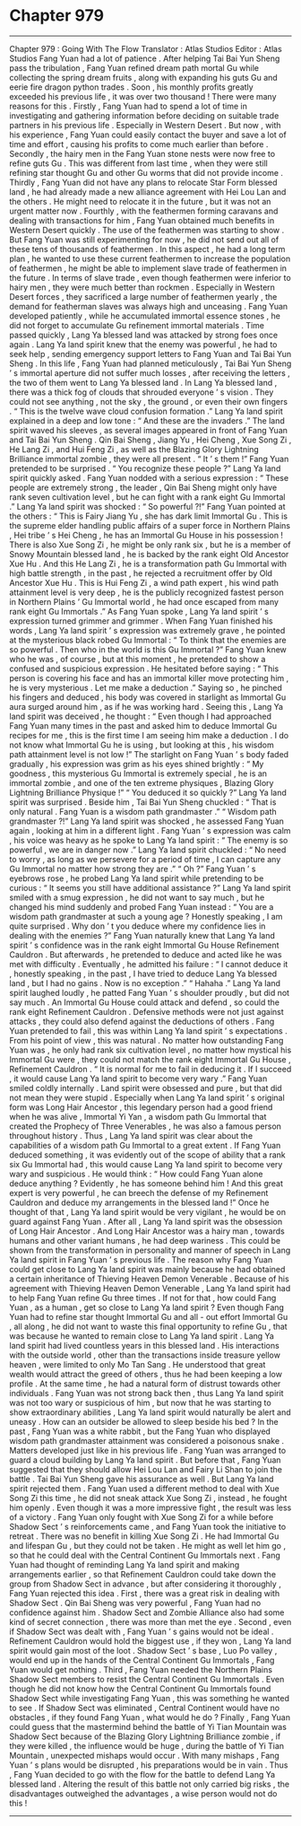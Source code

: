 
# Chapter 979


---

Chapter 979 : Going With The Flow
Translator :
Atlas Studios
Editor :
Atlas Studios
Fang Yuan had a lot of patience .
After helping Tai Bai Yun Sheng pass the tribulation , Fang Yuan refined dream path mortal Gu while collecting the spring dream fruits , along with expanding his guts Gu and eerie fire dragon python trades .
Soon , his monthly profits greatly exceeded his previous life , it was over two thousand !
There were many reasons for this .
Firstly , Fang Yuan had to spend a lot of time in investigating and gathering information before deciding on suitable trade partners in his previous life . Especially in Western Desert .
But now , with his experience , Fang Yuan could easily contact the buyer and save a lot of time and effort , causing his profits to come much earlier than before .
Secondly , the hairy men in the Fang Yuan stone nests were now free to refine guts Gu . This was different from last time , when they were still refining star thought Gu and other Gu worms that did not provide income .
Thirdly , Fang Yuan did not have any plans to relocate Star Form blessed land , he had already made a new alliance agreement with Hei Lou Lan and the others . He might need to relocate it in the future , but it was not an urgent matter now .
Fourthly , with the feathermen forming caravans and dealing with transactions for him , Fang Yuan obtained much benefits in Western Desert quickly .
The use of the feathermen was starting to show .
But Fang Yuan was still experimenting for now , he did not send out all of these tens of thousands of feathermen .
In this aspect , he had a long term plan , he wanted to use these current feathermen to increase the population of feathermen , he might be able to implement slave trade of feathermen in the future .
In terms of slave trade , even though feathermen were inferior to hairy men , they were much better than rockmen . Especially in Western Desert forces , they sacrificed a large number of feathermen yearly , the demand for featherman slaves was always high and unceasing .
Fang Yuan developed patiently , while he accumulated immortal essence stones , he did not forget to accumulate Gu refinement immortal materials .
Time passed quickly , Lang Ya blessed land was attacked by strong foes once again .
Lang Ya land spirit knew that the enemy was powerful , he had to seek help , sending emergency support letters to Fang Yuan and Tai Bai Yun Sheng .
In this life , Fang Yuan had planned meticulously , Tai Bai Yun Sheng ’ s immortal aperture did not suffer much losses , after receiving the letters , the two of them went to Lang Ya blessed land .
In Lang Ya blessed land , there was a thick fog of clouds that shrouded everyone ’ s vision . They could not see anything , not the sky , the ground , or even their own fingers .
“ This is the twelve wave cloud confusion formation .” Lang Ya land spirit explained in a deep and low tone : “ And these are the invaders .”
The land spirit waved his sleeves , as several images appeared in front of Fang Yuan and Tai Bai Yun Sheng .
Qin Bai Sheng , Jiang Yu , Hei Cheng , Xue Song Zi , He Lang Zi , and Hui Feng Zi , as well as the Blazing Glory Lightning Brilliance immortal zombie , they were all present .
“ It ’ s them !” Fang Yuan pretended to be surprised .
“ You recognize these people ?” Lang Ya land spirit quickly asked .
Fang Yuan nodded with a serious expression : “ These people are extremely strong , the leader , Qin Bai Sheng might only have rank seven cultivation level , but he can fight with a rank eight Gu Immortal .”
Lang Ya land spirit was shocked : “ So powerful ?!”
Fang Yuan pointed at the others : “ This is Fairy Jiang Yu , she has dark limit Immortal Gu . This is the supreme elder handling public affairs of a super force in Northern Plains , Hei tribe ’ s Hei Cheng , he has an Immortal Gu House in his possession ! There is also Xue Song Zi , he might be only rank six , but he is a member of Snowy Mountain blessed land , he is backed by the rank eight Old Ancestor Xue Hu . And this He Lang Zi , he is a transformation path Gu Immortal with high battle strength , in the past , he rejected a recruitment offer by Old Ancestor Xue Hu . This is Hui Feng Zi , a wind path expert , his wind path attainment level is very deep , he is the publicly recognized fastest person in Northern Plains ’ Gu Immortal world , he had once escaped from many rank eight Gu Immortals .”
As Fang Yuan spoke , Lang Ya land spirit ’ s expression turned grimmer and grimmer .
When Fang Yuan finished his words , Lang Ya land spirit ’ s expression was extremely grave , he pointed at the mysterious black robed Gu Immortal : “ To think that the enemies are so powerful . Then who in the world is this Gu Immortal ?”
Fang Yuan knew who he was , of course , but at this moment , he pretended to show a confused and suspicious expression .
He hesitated before saying : “ This person is covering his face and has an immortal killer move protecting him , he is very mysterious . Let me make a deduction .”
Saying so , he pinched his fingers and deduced , his body was covered in starlight as Immortal Gu aura surged around him , as if he was working hard .
Seeing this , Lang Ya land spirit was deceived , he thought : “ Even though I had approached Fang Yuan many times in the past and asked him to deduce Immortal Gu recipes for me , this is the first time I am seeing him make a deduction . I do not know what Immortal Gu he is using , but looking at this , his wisdom path attainment level is not low !”
The starlight on Fang Yuan ’ s body faded gradually , his expression was grim as his eyes shined brightly : “ My goodness , this mysterious Gu Immortal is extremely special , he is an immortal zombie , and one of the ten extreme physiques , Blazing Glory Lightning Brilliance Physique !”
“ You deduced it so quickly ?” Lang Ya land spirit was surprised .
Beside him , Tai Bai Yun Sheng chuckled : “ That is only natural . Fang Yuan is a wisdom path grandmaster .”
“ Wisdom path grandmaster ?!” Lang Ya land spirit was shocked , he assessed Fang Yuan again , looking at him in a different light .
Fang Yuan ’ s expression was calm , his voice was heavy as he spoke to Lang Ya land spirit : “ The enemy is so powerful , we are in danger now .”
Lang Ya land spirit chuckled : “ No need to worry , as long as we persevere for a period of time , I can capture any Gu Immortal no matter how strong they are .”
“ Oh ?” Fang Yuan ’ s eyebrows rose , he probed Lang Ya land spirit while pretending to be curious : “ It seems you still have additional assistance ?”
Lang Ya land spirit smiled with a smug expression , he did not want to say much , but he changed his mind suddenly and probed Fang Yuan instead : “ You are a wisdom path grandmaster at such a young age ? Honestly speaking , I am quite surprised . Why don ’ t you deduce where my confidence lies in dealing with the enemies ?”
Fang Yuan naturally knew that Lang Ya land spirit ’ s confidence was in the rank eight Immortal Gu House Refinement Cauldron .
But afterwards , he pretended to deduce and acted like he was met with difficulty .
Eventually , he admitted his failure : “ I cannot deduce it , honestly speaking , in the past , I have tried to deduce Lang Ya blessed land , but I had no gains . Now is no exception .”
“ Hahaha .” Lang Ya land spirit laughed loudly , he patted Fang Yuan ’ s shoulder proudly , but did not say much .
An Immortal Gu House could attack and defend , so could the rank eight Refinement Cauldron .
Defensive methods were not just against attacks , they could also defend against the deductions of others .
Fang Yuan pretended to fail , this was within Lang Ya land spirit ’ s expectations .
From his point of view , this was natural . No matter how outstanding Fang Yuan was , he only had rank six cultivation level , no matter how mystical his Immortal Gu were , they could not match the rank eight Immortal Gu House , Refinement Cauldron .
“ It is normal for me to fail in deducing it . If I succeed , it would cause Lang Ya land spirit to become very wary .” Fang Yuan smiled coldly internally .
Land spirit were obsessed and pure , but that did not mean they were stupid .
Especially when Lang Ya land spirit ’ s original form was Long Hair Ancestor , this legendary person had a good friend when he was alive , Immortal Yi Yan , a wisdom path Gu Immortal that created the Prophecy of Three Venerables , he was also a famous person throughout history .
Thus , Lang Ya land spirit was clear about the capabilities of a wisdom path Gu Immortal to a great extent .
If Fang Yuan deduced something , it was evidently out of the scope of ability that a rank six Gu Immortal had , this would cause Lang Ya land spirit to become very wary and suspicious .
He would think : “ How could Fang Yuan alone deduce anything ? Evidently , he has someone behind him ! And this great expert is very powerful , he can breech the defense of my Refinement Cauldron and deduce my arrangements in the blessed land !”
Once he thought of that , Lang Ya land spirit would be very vigilant , he would be on guard against Fang Yuan .
After all , Lang Ya land spirit was the obsession of Long Hair Ancestor . And Long Hair Ancestor was a hairy man , towards humans and other variant humans , he had deep wariness . This could be shown from the transformation in personality and manner of speech in Lang Ya land spirit in Fang Yuan ’ s previous life .
The reason why Fang Yuan could get close to Lang Ya land spirit was mainly because he had obtained a certain inheritance of Thieving Heaven Demon Venerable .
Because of his agreement with Thieving Heaven Demon Venerable , Lang Ya land spirit had to help Fang Yuan refine Gu three times .
If not for that , how could Fang Yuan , as a human , get so close to Lang Ya land spirit ?
Even though Fang Yuan had to refine star thought Immortal Gu and all - out effort Immortal Gu , all along , he did not want to waste this final opportunity to refine Gu , that was because he wanted to remain close to Lang Ya land spirit .
Lang Ya land spirit had lived countless years in this blessed land . His interactions with the outside world , other than the transactions inside treasure yellow heaven , were limited to only Mo Tan Sang .
He understood that great wealth would attract the greed of others , thus he had been keeping a low profile .
At the same time , he had a natural form of distrust towards other individuals .
Fang Yuan was not strong back then , thus Lang Ya land spirit was not too wary or suspicious of him , but now that he was starting to show extraordinary abilities , Lang Ya land spirit would naturally be alert and uneasy .
How can an outsider be allowed to sleep beside his bed ?
In the past , Fang Yuan was a white rabbit , but the Fang Yuan who displayed wisdom path grandmaster attainment was considered a poisonous snake .
Matters developed just like in his previous life .
Fang Yuan was arranged to guard a cloud building by Lang Ya land spirit .
But before that , Fang Yuan suggested that they should allow Hei Lou Lan and Fairy Li Shan to join the battle .
Tai Bai Yun Sheng gave his assurance as well .
But Lang Ya land spirit rejected them .
Fang Yuan used a different method to deal with Xue Song Zi this time , he did not sneak attack Xue Song Zi , instead , he fought him openly .
Even though it was a more impressive fight , the result was less of a victory .
Fang Yuan only fought with Xue Song Zi for a while before Shadow Sect ’ s reinforcements came , and Fang Yuan took the initiative to retreat .
There was no benefit in killing Xue Song Zi . He had Immortal Gu and lifespan Gu , but they could not be taken .
He might as well let him go , so that he could deal with the Central Continent Gu Immortals next .
Fang Yuan had thought of reminding Lang Ya land spirit and making arrangements earlier , so that Refinement Cauldron could take down the group from Shadow Sect in advance , but after considering it thoroughly , Fang Yuan rejected this idea .
First , there was a great risk in dealing with Shadow Sect . Qin Bai Sheng was very powerful , Fang Yuan had no confidence against him . Shadow Sect and Zombie Alliance also had some kind of secret connection , there was more than met the eye .
Second , even if Shadow Sect was dealt with , Fang Yuan ’ s gains would not be ideal . Refinement Cauldron would hold the biggest use , if they won , Lang Ya land spirit would gain most of the loot . Shadow Sect ’ s base , Luo Po valley , would end up in the hands of the Central Continent Gu Immortals , Fang Yuan would get nothing .
Third , Fang Yuan needed the Northern Plains Shadow Sect members to resist the Central Continent Gu Immortals . Even though he did not know how the Central Continent Gu Immortals found Shadow Sect while investigating Fang Yuan , this was something he wanted to see . If Shadow Sect was eliminated , Central Continent would have no obstacles , if they found Fang Yuan , what would he do ?
Finally , Fang Yuan could guess that the mastermind behind the battle of Yi Tian Mountain was Shadow Sect because of the Blazing Glory Lightning Brilliance zombie , if they were killed , the influence would be huge , during the battle of Yi Tian Mountain , unexpected mishaps would occur . With many mishaps , Fang Yuan ’ s plans would be disrupted , his preparations would be in vain .
Thus , Fang Yuan decided to go with the flow for the battle to defend Lang Ya blessed land .
Altering the result of this battle not only carried big risks , the disadvantages outweighed the advantages , a wise person would not do this !

---

